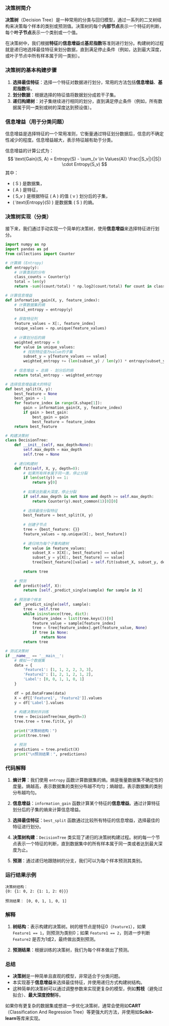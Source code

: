 ### 决策树简介

**决策树**（Decision Tree）是一种常用的分类与回归模型，通过一系列的二叉树结构来决策每个样本的类别或预测值。决策树的每个**内部节点**表示一个特征的判断，每个**叶子节点**表示一个类别或一个值。

在决策树中，我们根据**特征**的**信息增益**或**基尼指数**等准则进行划分。构建树的过程就是递归地选择最佳特征来划分数据，直到满足停止条件（例如，达到最大深度，或叶子节点中所有样本属于同一类别）。

### 决策树的基本构建步骤

1. **选择最佳特征**：选择一个特征对数据进行划分，常用的方法包括**信息增益**、**基尼指数**等。
2. **划分数据**：根据选择的特征值将数据划分成若干子集。
3. **递归构建树**：对子集继续进行相同的划分，直到满足停止条件（例如，所有数据属于同一类别或树的深度达到预设值）。

### 信息增益（用于分类问题）
信息增益是选择特征的一个常用准则，它衡量通过特征划分数据后，信息的不确定性减少的程度。信息增益越大，表示特征越有助于分类。

信息增益的计算公式为：
$$
\text{Gain}(S, A) = Entropy(S) - \sum_{v \in Values(A)} \frac{|S_v|}{|S|} \cdot Entropy(S_v)
$$
其中：
- \( S \) 是数据集，
- \( A \) 是特征，
- \( S_v \) 是根据特征 \( A \) 的值 \( v \) 划分后的子集，
- \( \text{Entropy}(S) \) 是数据集 \( S \) 的熵。

### 决策树实现（分类）

接下来，我们通过手动实现一个简单的决策树，使用**信息增益**来选择特征进行划分。

```python
import numpy as np
import pandas as pd
from collections import Counter

# 计算熵 (Entropy)
def entropy(y):
    # 计算类别的分布
    class_counts = Counter(y)
    total = len(y)
    return -sum((count/total) * np.log2(count/total) for count in class_counts.values())

# 计算信息增益
def information_gain(X, y, feature_index):
    # 计算数据集的熵
    total_entropy = entropy(y)
    
    # 获取特征列
    feature_values = X[:, feature_index]
    unique_values = np.unique(feature_values)
    
    # 计算划分后的熵
    weighted_entropy = 0
    for value in unique_values:
        # 找到特征值为value的子集
        subset_y = y[feature_values == value]
        weighted_entropy += (len(subset_y) / len(y)) * entropy(subset_y)
    
    # 信息增益 = 总熵 - 划分后的熵
    return total_entropy - weighted_entropy

# 选择信息增益最大的特征
def best_split(X, y):
    best_feature = None
    best_gain = -1
    for feature_index in range(X.shape[1]):
        gain = information_gain(X, y, feature_index)
        if gain > best_gain:
            best_gain = gain
            best_feature = feature_index
    return best_feature

# 构建决策树
class DecisionTree:
    def __init__(self, max_depth=None):
        self.max_depth = max_depth
        self.tree = None
    
    # 递归构建树
    def fit(self, X, y, depth=0):
        # 如果所有样本属于同一类，停止分裂
        if len(set(y)) == 1:
            return y[0]
        
        # 如果达到最大深度，停止分裂
        if self.max_depth is not None and depth >= self.max_depth:
            return Counter(y).most_common(1)[0][0]
        
        # 选择最佳分裂特征
        best_feature = best_split(X, y)
        
        # 创建子节点
        tree = {best_feature: {}}
        feature_values = np.unique(X[:, best_feature])
        
        # 递归地为每个子集构建树
        for value in feature_values:
            subset_X = X[X[:, best_feature] == value]
            subset_y = y[X[:, best_feature] == value]
            tree[best_feature][value] = self.fit(subset_X, subset_y, depth + 1)
        
        return tree
    
    # 预测
    def predict(self, X):
        return [self._predict_single(sample) for sample in X]
    
    # 预测单个样本
    def _predict_single(self, sample):
        tree = self.tree
        while isinstance(tree, dict):
            feature_index = list(tree.keys())[0]
            feature_value = sample[feature_index]
            tree = tree[feature_index].get(feature_value, None)
            if tree is None:
                return None
        return tree

# 测试决策树
if __name__ == '__main__':
    # 模拟一个数据集
    data = {
        'Feature1': [1, 1, 2, 2, 3, 3],
        'Feature2': [1, 2, 1, 2, 1, 2],
        'Label': [0, 0, 1, 1, 0, 1]
    }
    
    df = pd.DataFrame(data)
    X = df[['Feature1', 'Feature2']].values
    y = df['Label'].values
    
    # 构建决策树并训练
    tree = DecisionTree(max_depth=3)
    tree.tree = tree.fit(X, y)
    
    print("决策树结构：")
    print(tree.tree)
    
    # 预测
    predictions = tree.predict(X)
    print("\n预测结果：", predictions)
```

### 代码解释

1. **熵计算**：我们使用 `entropy` 函数计算数据集的熵。熵是衡量数据集不确定性的度量。熵越高，表示数据集的类别分布越不均匀；熵越低，表示数据集的类别分布越均匀。

2. **信息增益**：`information_gain` 函数计算某个特征的**信息增益**。通过计算特征划分后的子集的熵来计算信息增益。

3. **选择最佳特征**：`best_split` 函数通过比较所有特征的信息增益，选择最佳的特征进行划分。

4. **决策树构建**：`DecisionTree` 类实现了递归的决策树构建过程。树的每一个节点表示一个特征的判断，直到数据集中的所有样本属于同一类或者达到最大深度为止。

5. **预测**：通过递归地跟随树的分支，我们可以为每个样本预测其类别。

### 运行结果示例

```shell
决策树结构：
{0: {1: 0, 2: {1: 1, 2: 0}}}

预测结果： [0, 0, 1, 1, 0, 1]
```

### 解释

1. **树结构**：表示构建的决策树。树的根节点是特征0（`Feature1`），如果 `Feature1 == 1`，则预测为类别0；如果 `Feature1 == 2`，则进一步判断 `Feature2` 是否为1或2，最终做出类别预测。
   
2. **预测结果**：根据训练的决策树，我们为每个样本做出了预测。

### 总结

- **决策树**是一种简单且直观的模型，非常适合于分类问题。
- 本实现基于**信息增益**来选择最佳特征，并使用递归方式构建树结构。
- 这种简单的决策树可以通过调整参数来实现更复杂的模型，例如**剪枝**（避免过拟合）、**最大深度控制**等。

如果你有更复杂的数据集或想进一步优化决策树，通常会使用如**CART**（Classification And Regression Tree）等更强大的方法，并使用如**Scikit-learn**等库来实现。